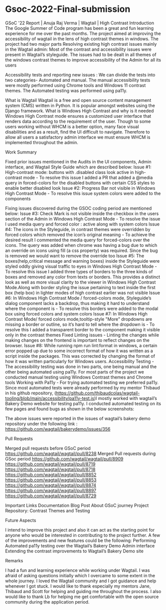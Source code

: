 # Gsoc-2022-Final-submission
GSoC '22 Report | Anuja Raj Verma | Wagtail | High Contrast
Introduction
The Google Summer of Code program has been a great and fun learning experience for me over the past months. The project aimed at improving the accessibility of wagtail in the lens of high contrast themes in windows. The project had two major parts
Resolving existing high contrast issues mainly in the Wagtail admin:
Most of the contrast and accessibility issues were present in Wagtail’s styleguide. The issues had to be dealt in all themes of the windows contrast themes to improve accessibility of the Admin for all its users
 
Accessibility tests and reporting new issues :
We can divide the tests into two categories- Automated and manual. The manual accessibility tests were mostly performed using Chrome tools and Windows 11 contrast themes.
The Automated testing was performed using pa11y. 

What is Wagtail
Wagtail is a free and open source content management system (CMS) written in Python. It is popular amongst websites using the Django framework. 
What is Windows High Contrast and why is it needed
Windows High Contrast mode ensures a customized user interface that renders data according to the requirement of the user. Though to some users working without WHCM is a better option, many face visual disabilities and as a result, find the UI difficult to navigate. Therefore to allow all users a satisfactory admin interface we must ensure WHCM is implemented throughout the admin.

Work Summary
 
Fixed prior issues mentioned in the  Audits in the UI components, Admin interface, and Wagtail Style Guide which are described below:
Issue #1: High-contrast mode: buttons with .disabled class look active in high-contrast mode - To resolve this issue I added a PR that added a @media query in forced-colors for the disabled buttons with certain CSS styles to enable better disabled look
Issue #2: Progress Bar not visible in Windows High Contrast Mode - To resolve this issue system colors were added to the components 
 
Fixing issues discovered during the GSOC coding period are mentioned below:
Issue #3: Check Mark is not visible inside the checkbox in the users section of the Admin in Windows High Contrast Mode - To resolve the issue I used media query and forced color : active along with system colors
Issue #4: The icons in the Styleguide, in contrast themes were overridden by forced colors which removed the icon’s original meaning - To achieve the desired result I commented the media query for forced-colors over the icons. The query was added when chrome was having a bug due to which an override on icons using fill (a css property) was required. Since the bug is removed we would want to remove the override too
Issue #5: The boxes(help,critical message and warning boxes) inside the Styleguide were styled oddly giving visual traffic to eyes in Windows High Contrast Mode  - To resolve this issue I added three types of borders to the three kinds of boxes and removed any color from texts or borders. This provides a distinct look as well as more visual clarity to the viewer in Windows High Contrast Mode.Along with border styling the issue pertaining to text inside the first box (help box) in lighter modes of high contrast earlier was not visible
Issue #6: In Windows High Contrast Mode / forced-colors mode, Styleguide’s  dialog component lacks a backdrop, thus making it hard to understand where the component is - To resolve this borders were added to the modal box using forced colors and system colors
Issue #7: In Windows High Contrast Mode/ forced colors mode,tooltip-style "More" dropdowns are missing a border or outline, so it’s hard to tell where the dropdown is - To resolve this I added a transparent border to the component making it visible only in the contrast themes
Fixed Linting issues - Linting the changes while making changes on the frontend is important to reflect changes on the browser. 
Issue #8: While running npm run lint:format in windows, a certain error popped up due to some incorrect format of how it was written as a script inside the packages. This was corrected by changing the format of how it was written particularly for Windows users.
Accessibility Testing - The accessibility testing was done in two parts, one being manual and the other being automated using pa11y. For most parts of the project we conducted manual testing using Windows Contrast themes and Chrome tools
Working with Pa11y - For trying automated testing we preferred pa11y. Since most automated tests were already performed by my mentor Thibaud in his github repository, (https://github.com/thibaudcolas/wagtail-tooling/blob/main/accessibility/pa11y-test.js)I mostly worked with wagtail’s Bakery Demo website for testing pa11y. I conducted automated testing on its few pages and found bugs as shown in the below screenshots:


The above issues were reported in the issues of wagtail’s bakery demo repository under the following link : 
https://github.com/wagtail/bakerydemo/issues/356

Pull Requests
 
Merged pull requests before GSoC period
https://github.com/wagtail/wagtail/pull/8238
Merged Pull requests during GSoc period
https://github.com/wagtail/wagtail/pull/8909
https://github.com/wagtail/wagtail/pull/8719
https://github.com/wagtail/wagtail/pull/8718
https://github.com/wagtail/wagtail/pull/8852
https://github.com/wagtail/wagtail/pull/8853
https://github.com/wagtail/wagtail/pull/8874
https://github.com/wagtail/wagtail/pull/8897
https://github.com/wagtail/wagtail/pull/8729

Important Links
Documentation 
Blog Post About GSoC journey
Project Repository: 
Contrast Themes and Testing
      

 
Future Aspects
 
I intend to improve this project and also it can act as the starting point for anyone who would be interested in contributing to the project further. A few of the improvements and new features could be the following:
Performing Automated pa11y testing over the Wagtail’s Bakery Demo Admin interface
Extending the contrast improvements to Wagtail’s Bakery Demo site

Remarks
 
I had a fun and learning experience while working under Wagtail. I was afraid of asking questions initially which I overcame to some extent in the whole journey. I loved the Wagtail community and I got guidance and help whenever I got stuck. I would like to thank especially my mentors Jane, Thibaud and Scott for helping and guiding me throughout the process. I also would like to thank Lb for helping me get comfortable with the open source community during the application period.
